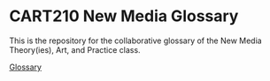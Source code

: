 # CART210 New Media Glossary
This is the repository for the collaborative glossary of the New Media Theory(ies), Art, and Practice class.

[Glossary](./glossary.md)

